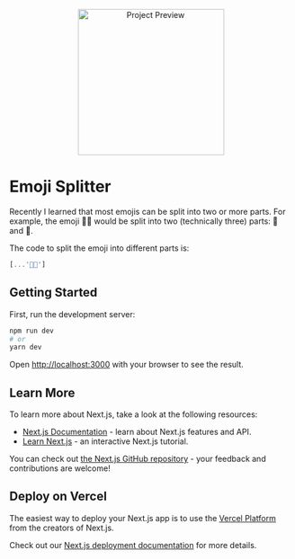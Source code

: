 <p align="center">
    <img src="https://lol.spin.rip/r/spin_A8DYcKENIX.png" alt="Project Preview" width="260" />
</p>

# Emoji Splitter

Recently I learned that most emojis can be split into two or more parts. For example, the emoji 🧑‍🌾 would be split into two (technically three) parts: 🧑 and 🌾.

The code to split the emoji into different parts is:
```javascript
[...'🧑‍🌾']
```

## Getting Started

First, run the development server:

```bash
npm run dev
# or
yarn dev
```

Open [http://localhost:3000](http://localhost:3000) with your browser to see the result.

## Learn More

To learn more about Next.js, take a look at the following resources:

- [Next.js Documentation](https://nextjs.org/docs) - learn about Next.js features and API.
- [Learn Next.js](https://nextjs.org/learn) - an interactive Next.js tutorial.

You can check out [the Next.js GitHub repository](https://github.com/vercel/next.js/) - your feedback and contributions are welcome!

## Deploy on Vercel

The easiest way to deploy your Next.js app is to use the [Vercel Platform](https://vercel.com/new?utm_medium=default-template&filter=next.js&utm_source=create-next-app&utm_campaign=create-next-app-readme) from the creators of Next.js.

Check out our [Next.js deployment documentation](https://nextjs.org/docs/deployment) for more details.
